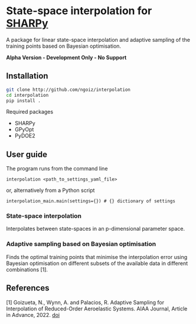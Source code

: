 # State-space interpolation for [SHARPy](http://www.github.com/ImperialCollegeLondon/sharpy)

A package for linear state-space interpolation and adaptive sampling of the training points based on Bayesian optimisation.

**Alpha Version - Development Only - No Support**

## Installation 

```bash
git clone http://github.com/ngoiz/interpolation
cd interpolation
pip install .
```

Required packages
- SHARPy
- GPyOpt
- PyDOE2

## User guide

The program runs from the command line
```
interpolation <path_to_settings_yaml_file>
```

or, alternatively from a Python script
```
interpolation_main.main(settings={}) # {} dictionary of settings
```


### State-space interpolation
Interpolates between state-spaces in an p-dimensional parameter space.

### Adaptive sampling based on Bayesian optimisation

Finds the optimal training points that minimise the interpolation error using Bayesian optimisation on different subsets of the available data in different combinations [1].


## References
[1] Goizueta, N., Wynn, A. and Palacios, R. Adaptive Sampling for Interpolation of Reduced-Order Aeroelastic Systems. AIAA Journal, Article in Advance, 2022. [doi](http://doi.org/10.2514/1.j062050)

